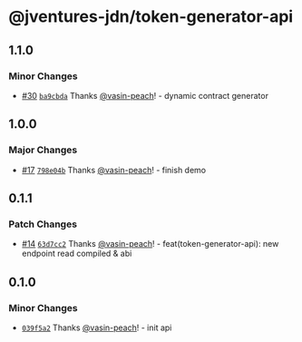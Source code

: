 # @jventures-jdn/token-generator-api

## 1.1.0

### Minor Changes

- [#30](https://github.com/jventures-jdn/token-generator/pull/30) [`ba9cbda`](https://github.com/jventures-jdn/token-generator/commit/ba9cbda1e0ca4d548ff013b1e3a5050830027120) Thanks [@vasin-peach](https://github.com/vasin-peach)! - dynamic contract generator

## 1.0.0

### Major Changes

- [#17](https://github.com/jventures-jdn/token-generator/pull/17) [`798e04b`](https://github.com/jventures-jdn/token-generator/commit/798e04b9e6de8aa0422ea174ab9d7084f00765bd) Thanks [@vasin-peach](https://github.com/vasin-peach)! - finish demo

## 0.1.1

### Patch Changes

- [#14](https://github.com/jventures-jdn/token-generator/pull/14) [`63d7cc2`](https://github.com/jventures-jdn/token-generator/commit/63d7cc2c2ec1e7ef069c183671bb291149fcaadd) Thanks [@vasin-peach](https://github.com/vasin-peach)! - feat(token-generator-api): new endpoint read compiled & abi

## 0.1.0

### Minor Changes

- [`039f5a2`](https://github.com/jventures-jdn/token-generator/commit/039f5a25c44382e37d09668b44cc381198241c29) Thanks [@vasin-peach](https://github.com/vasin-peach)! - init api

